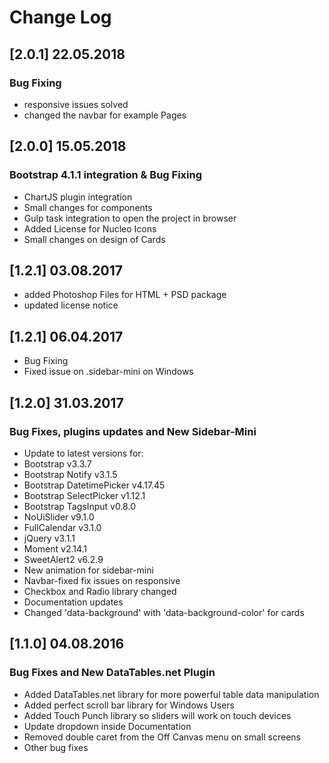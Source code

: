 # Change Log

## [2.0.1] 22.05.2018
### Bug Fixing
- responsive issues solved
- changed the navbar for example Pages

## [2.0.0] 15.05.2018
### Bootstrap 4.1.1 integration & Bug Fixing
- ChartJS plugin integration
- Small changes for components
- Gulp task integration to open the project in browser
- Added License for Nucleo Icons
- Small changes on design of Cards

## [1.2.1] 03.08.2017
- added Photoshop Files for HTML + PSD package
- updated license notice

## [1.2.1] 06.04.2017
- Bug Fixing
- Fixed issue on .sidebar-mini on Windows

## [1.2.0] 31.03.2017
### Bug Fixes, plugins updates and New Sidebar-Mini

- Update to latest versions for:
- Bootstrap v3.3.7
- Bootstrap Notify v3.1.5
- Bootstrap DatetimePicker v4.17.45
- Bootstrap SelectPicker v1.12.1
- Bootstrap TagsInput v0.8.0
- NoUiSlider v9.1.0
- FullCalendar v3.1.0
- jQuery v3.1.1
- Moment v2.14.1
- SweetAlert2 v6.2.9
- New animation for sidebar-mini
- Navbar-fixed fix issues on responsive
- Checkbox and Radio library changed
- Documentation updates
- Changed 'data-background' with 'data-background-color' for cards


## [1.1.0] 04.08.2016
### Bug Fixes and New DataTables.net Plugin

- Added DataTables.net library for more powerful table data manipulation
- Added perfect scroll bar library for Windows Users
- Added Touch Punch library so sliders will work on touch devices
- Update dropdown inside Documentation
- Removed double caret from the Off Canvas menu on small screens
- Other bug fixes
